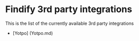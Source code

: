 # Findify 3rd party integrations
This is the list of the currently available 3rd party integrations
* [Yotpo] (Yotpo.md)
